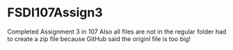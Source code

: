 # FSDI107Assign3
Completed Assignment 3 in 107
Also all files are not in the regular folder had to create a zip file because GitHub said the originl file is too big!
